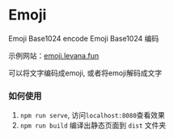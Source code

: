 # Emoji

Emoji Base1024 encode
Emoji Base1024 编码

示例网站：[emoji.levana.fun](https://emoji.levana.fun)

可以将文字编码成emoji, 或者将emoji解码成文字

### 如何使用

1. `npm run serve`, 访问`localhost:8080`查看效果
2. `npm run build` 编译出静态页面到 `dist` 文件夹
